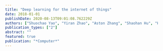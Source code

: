 ```yaml
---
title: "Deep learning for the internet of things"
date: 2018-01-01
publishDate: 2020-08-13T09:01:08.762229Z
authors: ["Shuochao Yao", "Yiran Zhao", "Aston Zhang", "Shaohan Hu", "Huajie Shao", "Chao Zhang", "Lu Su", "Tarek Abdelzaher"]
publication_types: ["2"]
abstract: ""
featured: true
publication: "*Computer*"
---
```


